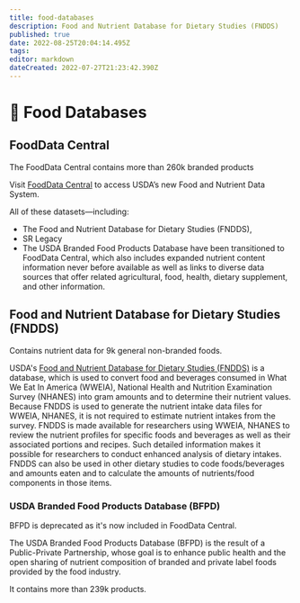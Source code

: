 ```yaml
---
title: food-databases
description: Food and Nutrient Database for Dietary Studies (FNDDS)
published: true
date: 2022-08-25T20:04:14.495Z
tags: 
editor: markdown
dateCreated: 2022-07-27T21:23:42.390Z
---
```


# 🥑 Food Databases

## FoodData Central

The FoodData Central contains more than 260k branded products

Visit [FoodData Central](https://fdc.nal.usda.gov) to access USDA’s new Food and Nutrient Data System.

All of these datasets—including:

* The Food and Nutrient Database for Dietary Studies (FNDDS),
* SR Legacy
* The USDA Branded Food Products Database have been transitioned to FoodData Central, which also includes expanded nutrient content information never before available as well as links to diverse data sources that offer related agricultural, food, health, dietary supplement, and other information.

## Food and Nutrient Database for Dietary Studies (FNDDS)

Contains nutrient data for 9k general non-branded foods.

USDA's [Food and Nutrient Database for Dietary Studies (FNDDS)](https://data.nal.usda.gov/dataset/food-and-nutrient-database-dietary-studies-fndds) is a database, which is used to convert food and beverages consumed in What We Eat In America (WWEIA), National Health and Nutrition Examination Survey (NHANES) into gram amounts and to determine their nutrient values. Because FNDDS is used to generate the nutrient intake data files for WWEIA, NHANES, it is not required to estimate nutrient intakes from the survey. 
FNDDS is made available for researchers using WWEIA, NHANES to review the nutrient profiles for specific foods and beverages as well as their associated portions and recipes. 
Such detailed information makes it possible for researchers to conduct enhanced analysis of dietary intakes. 
FNDDS can also be used in other dietary studies to code foods/beverages and amounts eaten and to calculate the amounts of nutrients/food components in those items.

### USDA Branded Food Products Database (BFPD)

BFPD is deprecated as it's now included in FoodData Central.

The USDA Branded Food Products Database (BFPD) is the result of a Public-Private Partnership, whose goal is to enhance public health and the open sharing of nutrient composition of branded and private label foods provided by the food industry.

It contains more than 239k products.
